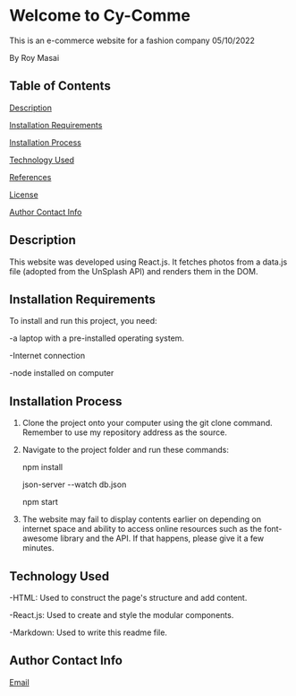 # Welcome to Cy-Comme
This is an e-commerce website for a fashion company 05/10/2022

By Roy Masai

## **Table of Contents**
[Description](#description)


[Installation Requirements](#installationrequirements)


[Installation Process](#installationprocess)


[Technology Used](#technologyused)


[References](#references)


[License](#license)


[Author Contact Info](#authorcontactinfo)
## **Description**
This website was developed using React.js. It fetches photos from a data.js file (adopted from the UnSplash API) and renders them in the DOM.  
## **Installation Requirements**
To install and run this project, you need:

-a laptop with a pre-installed operating system.

-Internet connection

-node installed on computer
## **Installation Process**
1. Clone the project onto your computer using the git clone command. Remember to use my repository address as the source. 
2. Navigate to the project folder and run these commands:

    npm install

    json-server --watch db.json

    npm start


3. The website may fail to display contents earlier on depending on internet space and ability to access online resources such as the font-awesome library and the API. If that happens, please give it a few minutes. 
## **Technology Used**
-HTML: Used to construct the page's structure and add content.


-React.js: Used to create and  style the modular components.


-Markdown: Used to write this readme file.


## **Author Contact Info**


[Email](roy.kiplagat@student.moringaschool.com)

